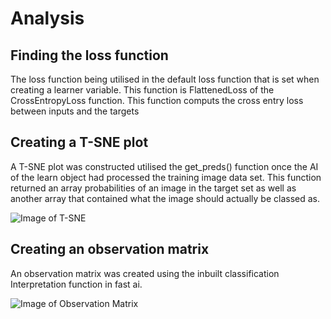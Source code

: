 # Analysis

## Finding the loss function
The loss function being utilised in the default loss function that is set when creating a learner variable. This function is FlattenedLoss of the CrossEntropyLoss function. This function computs the cross entry loss between inputs and the targets

## Creating a T-SNE plot
A T-SNE plot was constructed utilised the get_preds() function once the AI of the learn object had processed the training image data set. This function returned an array probabilities of an image in the target set as well as another array that contained what the image should actually be classed as.

![Image of T-SNE](master/images/SNE.png)

## Creating an observation matrix
An observation matrix was created using the inbuilt classification Interpretation function in fast ai.

![Image of Observation Matrix](master/images/observation.png)
